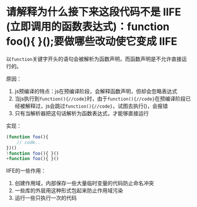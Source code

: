 # 请解释为什么接下来这段代码不是 IIFE (立即调用的函数表达式)：function foo(){ }();要做哪些改动使它变成 IIFE

以`function`关键字开头的语句会被解析为函数声明，而函数声明是不允许直接运行的。

原因：

1. js预编译的特点：js在预编译阶段，会解释函数声明，但却会忽略表达式
2. 当js执行到`function(){//code}`时，由于`function(){//code}`在预编译阶段已经被解释过，js会跳过`function(){//code}`，试图去执行()，会报错
3. 只有当解析器把这句话解析为函数表达式，才能够直接运行



实现：

```js
(function foo(){
    // code..
})()
!function foo(){ }()
+function foo(){ }()
```



IIFE的一些作用：

1. 创建作用域，内部保存一些大量临时变量的代码防止命名冲突
2. 一些库的外层用这种形式包起来防止作用域污染
3. 运行一些只执行一次的代码